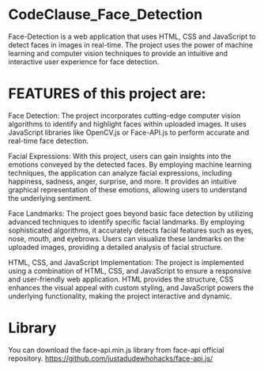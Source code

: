 # CodeClause_Face_Detection
Face-Detection is a web application that uses HTML, CSS and JavaScript to detect faces in images in real-time. The project uses the  power of machine learning and computer vision techniques to provide an intuitive and interactive user experience for face detection.

# FEATURES of this project are: 
Face Detection: The project incorporates cutting-edge computer vision algorithms to identify and highlight faces within uploaded images. It uses JavaScript libraries like OpenCV.js or Face-API.js to perform accurate and real-time face detection.

Facial Expressions: With this project, users can gain insights into the emotions conveyed by the detected faces. By employing machine learning techniques, the application can analyze facial expressions, including happiness, sadness, anger, surprise, and more. It provides an intuitive graphical representation of these emotions, allowing users to understand the underlying sentiment.

Face Landmarks: The project goes beyond basic face detection by utilizing advanced techniques to identify specific facial landmarks. By employing sophisticated algorithms, it accurately detects facial features such as eyes, nose, mouth, and eyebrows. Users can visualize these landmarks on the uploaded images, providing a detailed analysis of facial structure.

HTML, CSS, and JavaScript Implementation: The project is implemented using a combination of HTML, CSS, and JavaScript to ensure a responsive and user-friendly web application. HTML provides the structure, CSS enhances the visual appeal with custom styling, and JavaScript powers the underlying functionality, making the project interactive and dynamic.
# Library
You can download the face-api.min.js library from face-api official repository.
https://github.com/justadudewhohacks/face-api.js/

